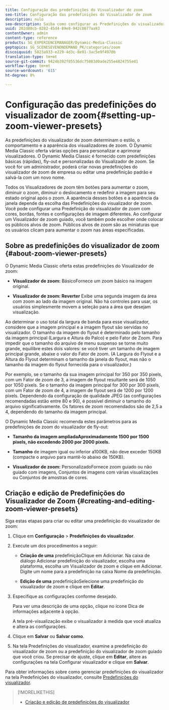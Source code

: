 ```yaml
---
title: Configuração das predefinições do Visualizador de zoom
seo-title: Configuração das predefinições do Visualizador de zoom
description: nulo
seo-description: Saiba como configurar as Predefinições do visualizador de zoom.
uuid: 202d80cb-8282-45d4-89e8-942c8677aa93
contentOwner: admin
content-type: reference
products: SG_EXPERIENCEMANAGER/Dynamic-Media-Classic
geptopics: SG_SCENESEVENONDEMAND_PK/categories/zoom
discoiquuid: 5023a933-e229-4d3c-8e91-3ac5e9f4970b
translation-type: tm+mt
source-git-commit: 9424b392f85536dc75083d0ade255e4824755ed1
workflow-type: tm+mt
source-wordcount: '615'
ht-degree: 0%

---
```



# Configuração das predefinições do visualizador de zoom{#setting-up-zoom-viewer-presets}

As predefinições do visualizador de zoom determinam o estilo, o comportamento e a aparência dos visualizadores de zoom. O Dynamic Media Classic oferta várias opções para personalizar e aprimorar visualizadores. O Dynamic Media Classic é fornecido com predefinições básicas (rápidas), fly-out e personalizadas do Visualizador de zoom. Se você for um administrador, poderá criar novas predefinições do visualizador de zoom de empresa ou editar uma predefinição padrão e salvá-la com um novo nome.

Todos os Visualizadores de zoom têm botões para aumentar o zoom, diminuir o zoom, diminuir o deslocamento e redefinir a imagem para seu estado original após o zoom. A aparência desses botões e a aparência da janela depende da escolha das Predefinições do visualizador de zoom. Você pode configurar uma Predefinição do visualizador de zoom com cores, bordas, fontes e configurações de imagem diferentes. Ao configurar um Visualizador de zoom guiado, você também pode escolher onde colocar os públicos alvos de zoom. Públicos alvos de zoom são as miniaturas que os usuários clicam para aumentar o zoom nas áreas especificadas.

## Sobre as predefinições do visualizador de zoom {#about-zoom-viewer-presets}

O Dynamic Media Classic oferta estas predefinições do Visualizador de zoom:

* **Visualizador de zoom:**
BásicoFornece um zoom básico na imagem original.

* **Visualizador de zoom: Reverter**
Exibe uma segunda imagem da área com zoom ao lado da imagem original. Não há controles para usar, os usuários simplesmente movem a seleção para a área que desejam visualização.

Ao determinar o uso total da largura de banda para esse visualizador, considere que a imagem principal e a imagem flyout são servidas no visualizador. O tamanho da imagem do flyout é determinado pelo tamanho da imagem principal (Largura e Altura do Palco) e pelo Fator de Zoom. Para impedir que o tamanho do arquivo de menu suspenso se torne muito grande, equilibre estes dois valores: se você tiver um tamanho de imagem principal grande, abaixe o valor do Fator de zoom. (A Largura do Flyout e a Altura do Flyout determinam o tamanho da janela do flyout, mas não o tamanho da imagem do flyout fornecida para o visualizador.)

Por exemplo, se o tamanho da sua imagem principal for 350 por 350 pixels, com um Fator de zoom de 3, a imagem de flyout resultante será de 1050 por 1050 pixels. Se o tamanho da imagem principal for 300 por 300 pixels, com um Fator de zoom de 4, a imagem de flyout será de 1200 por 1200 pixels. Dependendo da configuração de qualidade JPEG (as configurações recomendadas estão entre 80 e 90), é possível diminuir o tamanho do arquivo significativamente. Os fatores de zoom recomendados são de 2,5 a 4, dependendo do tamanho da imagem principal.

O Dynamic Media Classic recomenda estes parâmetros para as predefinições de zoom do visualizador de fly-out:

* **Tamanho da imagem ampliadaAproximadamente 1500 por 1500 pixels, não excedendo 2000 por 2000 pixels.**


* **Tamanho**
 de imagem igual ou inferior a100KB, não deve exceder 150KB (compacte o arquivo para mantê-lo abaixo de 150KB).

* **Visualizador de zoom:**
PersonalizadoFornece zoom guiado ou não guiado com imagens, Conjuntos de imagens com várias visualizações ou Conjuntos de amostras de cores.

## Criação e edição de Predefinições do Visualizador de Zoom {#creating-and-editing-zoom-viewer-presets}

Siga estas etapas para criar ou editar uma predefinição do visualizador de zoom:

1. Clique em **Configuração** > **Predefinições do visualizador**.
1. Execute um dos procedimentos a seguir:

   * **Criação de uma**
predefiniçãoClique em Adicionar. Na caixa de diálogo Adicionar predefinição do visualizador, escolha uma plataforma, escolha um Visualizador de zoom e clique em Adicionar. Digite um nome para a predefinição na caixa Nome da predefinição.

   * **Edição de uma**
predefiniçãoSelecione uma predefinição do visualizador de zoom e clique em 
**Editar**.

1. Especifique as configurações conforme desejado.

   Para ver uma descrição de uma opção, clique no ícone Dica de informações adjacente à opção.

   A tela pré-visualização exibe o visualizador à medida que você atualiza e altera as configurações.

1. Clique em **Salvar** ou **Salvar como**.
1. Na tela Predefinições do visualizador, examine a predefinição do visualizador de zoom ou a predefinição do visualizador de zoom guiado que você criou. Se precisar de ajuste, clique em **Editar**, altere as configurações na tela Configurar visualizador e clique em **Salvar**.

Para obter informações sobre como gerenciar predefinições do visualizador na tela Predefinições do visualizador, consulte [Predefinições do visualizador](application-setup.md#viewer_presets).

>[!MORELIKETHIS]
>
>* [Criação e edição de predefinições do visualizador](application-setup.md#adding_and_editing_viewer_presets)

